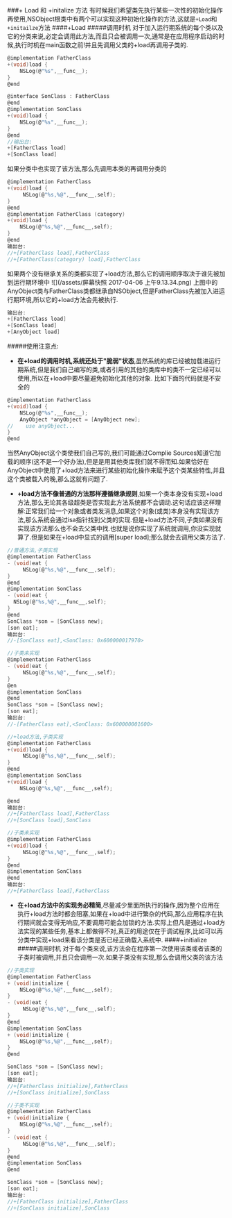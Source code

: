 ###+ Load 和 +initalize 方法
有时候我们希望类先执行某些一次性的初始化操作再使用,NSObject根类中有两个可以实现这种初始化操作的方法,这就是`+Load`和`+initailze`方法
####+Load
#####调用时机
对于加入运行期系统的每个类以及它的分类来说,必定会调用此方法,而且只会被调用一次,通常是在应用程序启动的时候,执行时机在main函数之前!并且先调用父类的+load再调用子类的.

```c
@implementation FatherClass
+(void)load {
    NSLog(@"%s",__func__);
}
@end

@interface SonClass : FatherClass
@end
@implementation SonClass
+(void)load {
    NSLog(@"%s",__func__);
}
@end
//输出台:
+[FatherClass load]
+[SonClass load]
```
如果分类中也实现了该方法,那么先调用本类的再调用分类的
```c
@implementation FatherClass
+(void)load {
     NSLog(@"%s,%@",__func__,self);
}
@end
@implementation FatherClass (category)
+(void)load {
    NSLog(@"%s,%@",__func__,self);
}
@end
输出台:
//+[FatherClass load],FatherClass
//+[FatherClass(category) load],FatherClass
```
如果两个没有继承关系的类都实现了+load方法,那么它的调用顺序取决于谁先被加到运行期环境中
![](/assets/屏幕快照 2017-04-06 上午9.13.34.png)
上图中的AnyObject类与FatherClass类都继承自NSObject,但是FatherClass先被加入进运行期环境,所以它的+load方法会先被执行.
```c
输出台:
+[FatherClass load]
+[SonClass load]
+[AnyObject load]
```
#####使用注意点:
* **在+load的调用时机,系统还处于"脆弱"状态**,虽然系统的库已经被加载进运行期系统,但是我们自己编写的类,或者引用的其他的类库中的类不一定已经可以使用,所以在+load中要尽量避免初始化其他的对象. 比如下面的代码就是不安全的
```c
@implementation FatherClass
+(void)load {
    NSLog(@"%s",__func__);
    AnyObject *anyObject = [AnyObject new];
//    use anyObject...
}
@end
```
当然AnyObject这个类使我们自己写的,我们可能通过Complie Sources知道它加载的顺序(这不是一个好办法),但是是用其他类库我们就不得而知.如果恰好在AnyObject中使用了+load方法来进行某些初始化操作来赋予这个类某些特性,并且这个类被载入的晚,那么这就有问题了.
* **+load方法不像普通的方法那样遵循继承规则**,如果一个类本身没有实现+load方法,那么无论其各级超类是否实现此方法系统都不会调动.这句话应该这样理解:正常我们给一个对象或者类发消息,如果这个对象(或类)本身没有实现该方法,那么系统会通过isa指针找到父类的实现.但是+load方法不同,子类如果没有实现该方法那么也不会去父类中找.也就是说你实现了系统就调用,你没实现就算了.但是如果在+load中显式的调用[super load];那么就会去调用父类方法了.

```c
//普通方法,子类实现
@implementation FatherClass
- (void)eat {
     NSLog(@"%s,%@",__func__,self);
}
@end
@implementation SonClass
- (void)eat {
  NSLog(@"%s,%@",__func__,self);
}
@end
SonClass *son = [SonClass new];
[son eat];
输出台:
//-[SonClass eat],<SonClass: 0x600000017970>

//子类未实现
@implementation FatherClass
- (void)eat {
     NSLog(@"%s,%@",__func__,self);
}
@en
@implementation SonClass
@end
SonClass *son = [SonClass new];
[son eat];
输出台:
//-[FatherClass eat],<SonClass: 0x600000001600>

//+load方法,子类实现
@implementation FatherClass
+(void)load {
     NSLog(@"%s,%@",__func__,self);
}
@end
@implementation SonClass
+(void)load {
    NSLog(@"%s,%@",__func__,self);

@end
输出台:
//+[FatherClass load],FatherClass
//+[SonClass load],SonClass

//子类未实现
@implementation FatherClass
+(void)load {
     NSLog(@"%s,%@",__func__,self);
}
@end
@implementation SonClass
@end
输出台:
//+[FatherClass load],FatherClass
```
* **在+load方法中的实现务必精简**,尽量减少里面所执行的操作,因为整个应用在执行+load方法时都会阻塞,如果在+load中进行繁杂的代码,那么应用程序在执行期间就会变得无响应,不要调用可能会加锁的方法.实际上但凡是通过+load方法实现的某些任务,基本上都做得不对,真正的用途仅在于调试程序,比如可以再分类中实现+load来看该分类是否已经正确载入系统中.
####+initialize
#####调用时机
对于每个类来说,该方法会在程序第一次使用该类或者该类的子类时被调用,并且只会调用一次.如果子类没有实现,那么会调用父类的该方法

```c
//子类实现
@implementation FatherClass
+ (void)initialize {
    NSLog(@"%s,%@",__func__,self);
}
- (void)eat {
     NSLog(@"%s,%@",__func__,self);
}
@end
@implementation SonClass
+ (void)initialize {
    NSLog(@"%s,%@",__func__,self);
}
@end

SonClass *son = [SonClass new];
[son eat];
输出台:
//+[FatherClass initialize],FatherClass
//+[SonClass initialize],SonClass

//子类不实现
@implementation FatherClass
+ (void)initialize {
    NSLog(@"%s,%@",__func__,self);
}
- (void)eat {
     NSLog(@"%s,%@",__func__,self);
}
@end
@implementation SonClass
@end

SonClass *son = [SonClass new];
[son eat];
输出台:
//+[FatherClass initialize],FatherClass
//+[SonClass initialize],SonClass

```